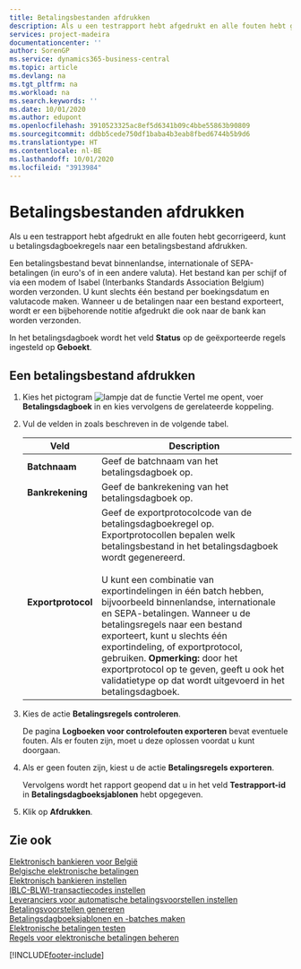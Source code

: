 ```yaml
---
title: Betalingsbestanden afdrukken
description: Als u een testrapport hebt afgedrukt en alle fouten hebt gecorrigeerd, kunt u betalingsdagboekregels naar een betalingsbestand afdrukken.
services: project-madeira
documentationcenter: ''
author: SorenGP
ms.service: dynamics365-business-central
ms.topic: article
ms.devlang: na
ms.tgt_pltfrm: na
ms.workload: na
ms.search.keywords: ''
ms.date: 10/01/2020
ms.author: edupont
ms.openlocfilehash: 3910523325ac8ef5d6341b09c4bbe55863b90809
ms.sourcegitcommit: ddbb5cede750df1baba4b3eab8fbed6744b5b9d6
ms.translationtype: HT
ms.contentlocale: nl-BE
ms.lasthandoff: 10/01/2020
ms.locfileid: "3913984"
---
```

# <a name="print-payment-files"></a>Betalingsbestanden afdrukken
Als u een testrapport hebt afgedrukt en alle fouten hebt gecorrigeerd, kunt u betalingsdagboekregels naar een betalingsbestand afdrukken.  

Een betalingsbestand bevat binnenlandse, internationale of SEPA-betalingen (in euro's of in een andere valuta). Het bestand kan per schijf of via een modem of Isabel (Interbanks Standards Association Belgium) worden verzonden. U kunt slechts één bestand per boekingsdatum en valutacode maken. Wanneer u de betalingen naar een bestand exporteert, wordt er een bijbehorende notitie afgedrukt die ook naar de bank kan worden verzonden.  

In het betalingsdagboek wordt het veld **Status** op de geëxporteerde regels ingesteld op **Geboekt**.  

## <a name="to-print-a-payment-file"></a>Een betalingsbestand afdrukken  

1.  Kies het pictogram ![lampje dat de functie Vertel me opent](../../media/ui-search/search_small.png "Vertel me wat u wilt doen"), voer **Betalingsdagboek** in en kies vervolgens de gerelateerde koppeling.  
2.  Vul de velden in zoals beschreven in de volgende tabel.  

    |Veld|Description|  
    |---------------------------------|---------------------------------------|  
    |**Batchnaam**|Geef de batchnaam van het betalingsdagboek op.|  
    |**Bankrekening**|Geef de bankrekening van het betalingsdagboek op.|  
    |**Exportprotocol**|Geef de exportprotocolcode van de betalingsdagboekregel op. Exportprotocollen bepalen welk betalingsbestand in het betalingsdagboek wordt gegenereerd.<br /><br /> U kunt een combinatie van exportindelingen in één batch hebben, bijvoorbeeld binnenlandse, internationale en SEPA-betalingen. Wanneer u de betalingsregels naar een bestand exporteert, kunt u slechts één exportindeling, of exportprotocol, gebruiken. **Opmerking:** door het exportprotocol op te geven, geeft u ook het validatietype op dat wordt uitgevoerd in het betalingsdagboek.|  

3.  Kies de actie **Betalingsregels controleren**.

    De pagina **Logboeken voor controlefouten exporteren** bevat eventuele fouten. Als er fouten zijn, moet u deze oplossen voordat u kunt doorgaan.

4. Als er geen fouten zijn, kiest u de actie **Betalingsregels exporteren**.  

    Vervolgens wordt het rapport geopend dat u in het veld **Testrapport-id** in **Betalingsdagboeksjablonen** hebt opgegeven.  

5.  Klik op **Afdrukken**.  

## <a name="see-also"></a>Zie ook  
 [Elektronisch bankieren voor België](belgian-electronic-banking.md)   
 [Belgische elektronische betalingen](belgian-electronic-payments.md)   
 [Elektronisch bankieren instellen](how-to-set-up-electronic-banking.md)   
 [IBLC-BLWI-transactiecodes instellen](how-to-set-up-iblc-blwi-transaction-codes.md)   
 [Leveranciers voor automatische betalingsvoorstellen instellen](how-to-set-up-vendors-for-automatic-payment-suggestions.md)   
 [Betalingsvoorstellen genereren](how-to-generate-payment-suggestions.md)   
 [Betalingsdagboeksjablonen en -batches maken](how-to-create-payment-journal-templates-and-batches.md)   
 [Elektronische betalingen testen](how-to-test-electronic-payments.md)   
 [Regels voor elektronische betalingen beheren](how-to-manage-electronic-payment-lines.md)


[!INCLUDE[footer-include](../../includes/footer-banner.md)]